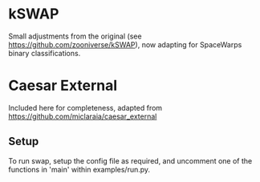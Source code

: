 # kSWAP
Small adjustments from the original (see https://github.com/zooniverse/kSWAP), now adapting for SpaceWarps binary classifications. 
# Caesar External
Included here for completeness, adapted from https://github.com/miclaraia/caesar_external

## Setup
To run swap, setup the config file as required, and uncomment one of the functions in 'main' within examples/run.py.